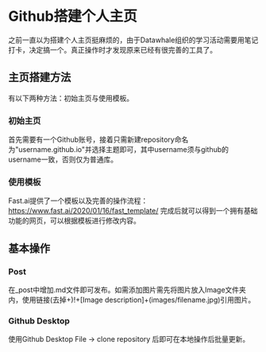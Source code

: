 
# Github搭建个人主页

之前一直以为搭建个人主页挺麻烦的，由于Datawhale组织的学习活动需要用笔记打卡，决定搞一个。真正操作时才发现原来已经有很完善的工具了。

## 主页搭建方法
有以下两种方法：初始主页与使用模板。

### 初始主页
首先需要有一个Github账号，接着只需新建repository命名为"username.github.io"并选择主题即可，其中username须与github的username一致，否则仅为普通库。

### 使用模板
Fast.ai提供了一个模板以及完善的操作流程：https://www.fast.ai/2020/01/16/fast_template/
完成后就可以得到一个拥有基础功能的网页，可以根据模板进行修改内容。 

## 基本操作

### Post
在_post中增加.md文件即可发布。如需添加图片需先将图片放入Image文件夹内，使用链接(去掉+)!+[Image description]+(images/filename.jpg)引用图片。

### Github Desktop
使用Github Desktop File -> clone repository 后即可在本地操作后批量更新。



